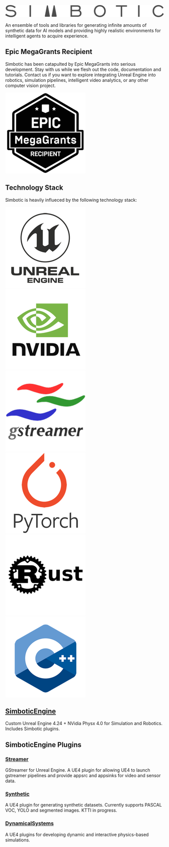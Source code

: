 ![Simbotic](docs/images/Simbotic_Logo.png)

An ensemble of tools and libraries for generating infinite amounts of synthetic data for AI models and providing highly realistic environments for intelligent agents to acquire experience.

## Epic MegaGrants Recipient

Simbotic has been catapulted by Epic MegaGrants into serious development. Stay with us while we flesh out the code, documentation and tutorials. Contact us if you want to explore integrating Unreal Engine into robotics, simulation pipelines, intelligent video analytics, or any other computer vision project.     

![Epic MegaGrants Recepient](docs/images/Epic_MegaGrants_Recipient_logo.png)

## Technology Stack

Simbotic is heavily influeced by the following technology stack:

![Unreal Engine 4](docs/images/unreal-min.png)
![NVidia](docs/images/nvidia-min2.png)
![GStreamer](docs/images/gstreamer-min.png)
![PyTorch](docs/images/pytorch-logo.png)
![Rust](docs/images/rust-min.png)
![C++](docs/images/c-min.png)

## [SimboticEngine](https://github.com/Simbotic/SimboticEngine)
Custom Unreal Engine 4.24 + NVidia Physx 4.0 for Simulation and Robotics. Includes Simbotic plugins.

## SimboticEngine Plugins

### [Streamer](https://github.com/Simbotic/Streamer)
GStreamer for Unreal Engine. A UE4 plugin for allowing UE4 to launch gstreamer pipelines and provide appsrc and appsinks for video and sensor data.

### [Synthetic](https://github.com/Simbotic/Synthetic)
A UE4 plugin for generating synthetic datasets. Currently supports PASCAL VOC, YOLO and segmented images. KTTI in progress.

### [DynamicalSystems](https://github.com/Simbotic/DynamicalSystems)
A UE4 plugins for developing dynamic and interactive physics-based simulations.
